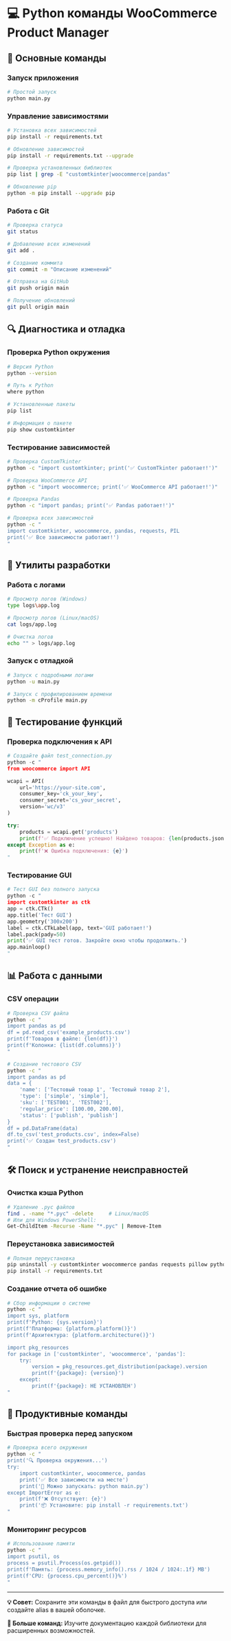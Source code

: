# 💻 Python команды WooCommerce Product Manager

## 🚀 Основные команды

### Запуск приложения
```bash
# Простой запуск
python main.py
```

### Управление зависимостями
```bash
# Установка всех зависимостей
pip install -r requirements.txt

# Обновление зависимостей
pip install -r requirements.txt --upgrade

# Проверка установленных библиотек
pip list | grep -E "customtkinter|woocommerce|pandas"

# Обновление pip
python -m pip install --upgrade pip
```

### Работа с Git
```bash
# Проверка статуса
git status

# Добавление всех изменений
git add .

# Создание коммита
git commit -m "Описание изменений"

# Отправка на GitHub
git push origin main

# Получение обновлений
git pull origin main
```

## 🔍 Диагностика и отладка

### Проверка Python окружения
```bash
# Версия Python
python --version

# Путь к Python
where python

# Установленные пакеты
pip list

# Информация о пакете
pip show customtkinter
```

### Тестирование зависимостей
```bash
# Проверка CustomTkinter
python -c "import customtkinter; print('✅ CustomTkinter работает!')"

# Проверка WooCommerce API
python -c "import woocommerce; print('✅ WooCommerce API работает!')"

# Проверка Pandas
python -c "import pandas; print('✅ Pandas работает!')"

# Проверка всех зависимостей
python -c "
import customtkinter, woocommerce, pandas, requests, PIL
print('✅ Все зависимости работают!')
"
```

## 📝 Утилиты разработки

### Работа с логами
```bash
# Просмотр логов (Windows)
type logs\app.log

# Просмотр логов (Linux/macOS)
cat logs/app.log

# Очистка логов
echo "" > logs/app.log
```

### Запуск с отладкой
```bash
# Запуск с подробными логами
python -u main.py

# Запуск с профилированием времени
python -m cProfile main.py
```

## 🧪 Тестирование функций

### Проверка подключения к API
```python
# Создайте файл test_connection.py
python -c "
from woocommerce import API

wcapi = API(
    url='https://your-site.com',
    consumer_key='ck_your_key',
    consumer_secret='cs_your_secret',
    version='wc/v3'
)

try:
    products = wcapi.get('products')
    print(f'✅ Подключение успешно! Найдено товаров: {len(products.json())}')
except Exception as e:
    print(f'❌ Ошибка подключения: {e}')
"
```

### Тестирование GUI
```python
# Тест GUI без полного запуска
python -c "
import customtkinter as ctk
app = ctk.CTk()
app.title('Тест GUI')
app.geometry('300x200')
label = ctk.CTkLabel(app, text='GUI работает!')
label.pack(pady=50)
print('✅ GUI тест готов. Закройте окно чтобы продолжить.')
app.mainloop()
"
```

## 📊 Работа с данными

### CSV операции
```bash
# Проверка CSV файла
python -c "
import pandas as pd
df = pd.read_csv('example_products.csv')
print(f'Товаров в файле: {len(df)}')
print(f'Колонки: {list(df.columns)}')
"

# Создание тестового CSV
python -c "
import pandas as pd
data = {
    'name': ['Тестовый товар 1', 'Тестовый товар 2'],
    'type': ['simple', 'simple'],
    'sku': ['TEST001', 'TEST002'],
    'regular_price': [100.00, 200.00],
    'status': ['publish', 'publish']
}
df = pd.DataFrame(data)
df.to_csv('test_products.csv', index=False)
print('✅ Создан test_products.csv')
"
```

## 🛠 Поиск и устранение неисправностей

### Очистка кэша Python
```bash
# Удаление .pyc файлов
find . -name "*.pyc" -delete     # Linux/macOS
# Или для Windows PowerShell:
Get-ChildItem -Recurse -Name "*.pyc" | Remove-Item
```

### Переустановка зависимостей
```bash
# Полная переустановка
pip uninstall -y customtkinter woocommerce pandas requests pillow python-dotenv
pip install -r requirements.txt
```

### Создание отчета об ошибке
```bash
# Сбор информации о системе
python -c "
import sys, platform
print(f'Python: {sys.version}')
print(f'Платформа: {platform.platform()}')
print(f'Архитектура: {platform.architecture()}')

import pkg_resources
for package in ['customtkinter', 'woocommerce', 'pandas']:
    try:
        version = pkg_resources.get_distribution(package).version
        print(f'{package}: {version}')
    except:
        print(f'{package}: НЕ УСТАНОВЛЕН')
"
```

## 🚀 Продуктивные команды

### Быстрая проверка перед запуском
```bash
# Проверка всего окружения
python -c "
print('🔍 Проверка окружения...')
try:
    import customtkinter, woocommerce, pandas
    print('✅ Все зависимости на месте')
    print('🚀 Можно запускать: python main.py')
except ImportError as e:
    print(f'❌ Отсутствует: {e}')
    print('📦 Установите: pip install -r requirements.txt')
"
```

### Мониторинг ресурсов
```bash
# Использование памяти
python -c "
import psutil, os
process = psutil.Process(os.getpid())
print(f'Память: {process.memory_info().rss / 1024 / 1024:.1f} MB')
print(f'CPU: {process.cpu_percent()}%')
"
```

---

**💡 Совет:** Сохраните эти команды в файл для быстрого доступа или создайте alias в вашей оболочке.

**🔗 Больше команд:** Изучите документацию каждой библиотеки для расширенных возможностей. 